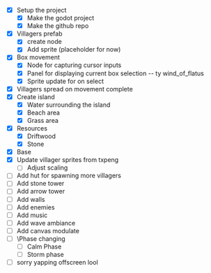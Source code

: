 - [x] Setup the project
	- [x] Make the godot project
	- [x] Make the github repo
- [x] Villagers prefab
	- [x] create node
	- [x] Add sprite (placeholder for now)
- [x] Box movement
	- [x] Node for capturing cursor inputs
	- [x] Panel for displaying current box selection -- ty wind_of_flatus
	- [x] Sprite update for on select
- [x] Villagers spread on movement complete
- [x] Create island
	- [x] Water surrounding the island
	- [x] Beach area
	- [x] Grass area
- [x] Resources
	- [x] Driftwood
	- [x] Stone
- [x] Base
- [x] Update villager sprites from txpeng
	- [ ] Adjust scaling
- [ ] Add hut for spawning more villagers
- [ ] Add stone tower
- [ ] Add arrow tower
- [ ] Add walls
- [ ] Add enemies
- [ ] Add music
- [ ] Add wave ambiance
- [ ] Add canvas modulate
- [ ] \Phase changing
	- [ ] Calm Phase
	- [ ] Storm phase
- [ ] sorry yapping offscreen lool